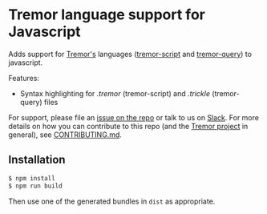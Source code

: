 # Tremor language support for Javascript

Adds support for [Tremor's](https://www.tremor.rs/) languages ([tremor-script](https://docs.tremor.rs/tremor-script/) and [tremor-query](https://docs.tremor.rs/tremor-query/)) to javascript.

Features:

* Syntax highlighting for *.tremor* (tremor-script) and *.trickle* (tremor-query) files

For support, please file an [issue on the repo](https://github.com/tremor-rs/highlightjs-tremor/issues/new) or talk to us on [Slack](https://chat.tremor.rs).
For more details on how you can contribute to this repo (and the [Tremor project](https://www.tremor.rs/) in general), see [CONTRIBUTING.md](CONTRIBUTING.md).


## Installation

```bash
$ npm install
$ npm run build
```

Then use one of the generated bundles in `dist` as appropriate.
